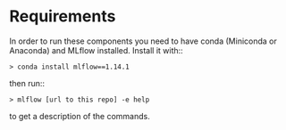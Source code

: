 # Requirements

In order to run these components you need to have conda (Miniconda or Anaconda) and MLflow installed.
Install it with::

    > conda install mlflow==1.14.1

then run::

    > mlflow [url to this repo] -e help

to get a description of the commands.
